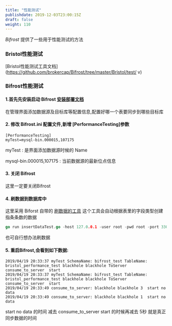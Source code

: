 ```yaml
---
title: "性能测试"
publishdate: 2019-12-03T23:00:15Z
draft: false
weight: 110
---
```


*Bifrost* 提供了一些用于性能测试的方法

### Bristol性能测试

[Bristol性能测试工具文档](https://github.com/brokercap/Bifrost/tree/master/Bristol/test/ v)

### Bifrost性能测试

#### 1.首先先安装启动 Bifrost [安装部署文档](http://wiki.xbifrost.com/install/data_source_build/)

在管理界面添加数据源及目标库等配置信息,配置好哪一个表要同步到哪些目标库



#### 2. 修改 Bifrost.ini 配置文件,新增 [PerformanceTesting]参数

```
[PerformanceTesting]
myTest=mysql-bin.000015,107175
```
myTest : 是界面添加数据源时候的 Name

mysql-bin.000015,107175 : 当前数据源的最新位点信息


#### 3. 关闭 Bifrost

这里一定要关闭Bifrost


#### 4. 刷数据到数据库中

这里采用 Biforst 自带的 [刷数据的工具](https://github.com/brokercap/Bifrost/blob/master/test/insertDataTest.go)  这个工具会自动根据表里的字段类型创建指条条数的数据

`````go
go run insertDataTest.go -host 127.0.0.1 -user root -pwd root -port 3306 -schema bifrost_test -table test1 -count 100000

`````

也可自行想办法刷数据


#### 5. 重启Bifrost,会看到如下数据:

```
2019/04/19 20:33:37 myTest SchemaName: bifrost_test TableName: bristol_performance_test blackhole blackhole ToServer consume_to_server  start
2019/04/19 20:33:37 myTest SchemaName: bifrost_test TableName: bristol_performance_test blackhole blackhole ToServer consume_to_server  start
2019/04/19 20:33:49 consume_to_server: blackhole blackhole 3  start no data
2019/04/19 20:33:49 consume_to_server: blackhole blackhole 1  start no data
```

start no data 的时间 减去 consume_to_server  start 的时候再减去 5秒 就是真正同步数据的时间